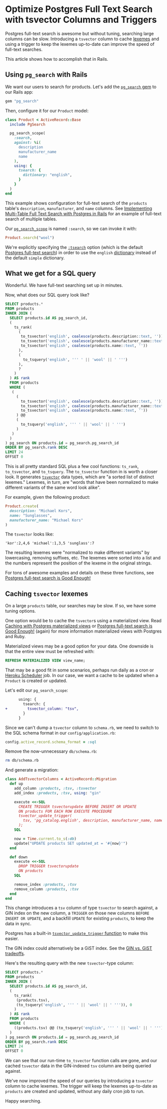 # Optimize Postgres Full Text Search with tsvector Columns and Triggers

Postgres full-text search is awesome
but without tuning, searching large columns can be slow.
Introducing a `tsvector` column to cache [lexemes]
and using a trigger to keep the lexemes up-to-date
can improve the speed of full-text searches.

[lexemes]: http://www.postgresql.org/docs/9.4/static/textsearch-intro.html

This article shows how to accomplish that in Rails.

## Using `pg_search` with Rails

We want our users to search for products.
Let's add the [`pg_search` gem](https://github.com/Casecommons/pg_search)
to our Rails app:

```ruby
gem "pg_search"
```

Then, configure it for our `Product` model:

```ruby
class Product < ActiveRecord::Base
  include PgSearch

  pg_search_scope(
    :search,
    against: %i(
      description
      manufacturer_name
      name
    ),
    using: {
      tsearch: {
        dictionary: "english",
      }
    }
  )
end
```

This example shows configuration for
full-text search of the `products` table's
`description`, `manufacturer`, and `name` columns.
See [Implementing Multi-Table Full Text Search with Postgres in Rails][multi]
for an example of full-text search of multiple tables.

[multi]: https://robots.thoughtbot.com/implementing-multi-table-full-text-search-with-postgres

Our [`pg_search_scope`][scope] is named `:search`,
so we can invoke it with:

[scope]: https://github.com/Casecommons/pg_search#pg_search_scope

```ruby
Product.search("wool")
```

We're explicitly specifying the [`:tsearch`][tsearch] option
(which is the default [Postgres full-text search][default])
in order to use the `english` [dictionary] instead of the default
`simple` dictionary.

[tsearch]: https://github.com/Casecommons/pg_search#tsearch-full-text-search
[default]: http://www.postgresql.org/docs/current/static/textsearch-intro.html
[dictionary]: http://www.postgresql.org/docs/current/static/textsearch-dictionaries.html

## What we get for a SQL query

Wonderful. We have full-text searching set up in minutes.

Now, what does our SQL query look like?

```sql
SELECT products.*
FROM products
INNER JOIN (
  SELECT products.id AS pg_search_id,
  (
    ts_rank(
      (
       to_tsvector('english', coalesce(products.description::text, '')) ||
       to_tsvector('english', coalesce(products.manufacturer_name::text, '')) ||
       to_tsvector('english', coalesce(products.name::text, ''))
      ),
      (
        to_tsquery('english', ''' ' || 'wool' || ' ''')
      ),
      ?
    )
  ) AS rank
  FROM products
  WHERE (
   (
     (
       to_tsvector('english', coalesce(products.description::text, '')) ||
       to_tsvector('english', coalesce(products.manufacturer_name::text, '')) ||
       to_tsvector('english', coalesce(products.name::text, ''))
     ) @@
     (
       to_tsquery('english', ''' ' || 'wool' || ' ''')
     )
   )
  )
) pg_search ON products.id = pg_search.pg_search_id
ORDER BY pg_search.rank DESC
LIMIT 24
OFFSET 0
```

This is all pretty standard SQL plus a few cool functions:
`ts_rank`, `to_tsvector`, and `to_tsquery`.
The `to_tsvector` function in is worth a closer look.
It generates [`tsvector`][tsvector] data types,
which are "a sorted list of distinct lexemes."
Lexemes, in turn, are "words that have been normalized
to make different variants of the same word look alike".

[tsvector]: http://www.postgresql.org/docs/9.4/static/datatype-textsearch.html

For example, given the following product:

```ruby
Product.create(
  description: "Michael Kors",
  name: "Sunglasses",
  manufacturer_name: "Michael Kors"
)
```

The `tsvector` looks like:

```
'kor':2,4,6 'michael':1,3,5 'sunglass':7
```

The resulting lexemes were "normalized to make different variants" by
lowercasing, removing suffixes, etc.
The lexemes were sorted into a list and the numbers represent
the position of the lexeme in the original strings.

For tons of awesome examples and details on these three functions, see
[Postgres full-text search is Good Enough!][good]

[good]: http://blog.lostpropertyhq.com/postgres-full-text-search-is-good-enough/

## Caching `tsvector` lexemes

On a large `products` table,
our searches may be slow.
If so, we have some tuning options.

One option would be to cache the `tsvector`s using a materialized view.
Read [Caching with Postgres materialized views][view] or
[Postgres full-text search is Good Enough!][good] (again)
for more information materialized views with Postgres and Ruby.

[view]: http://www.matchingnotes.com/caching-with-postgres-materialized-views.html

Materialized views may be a good option for your data.
One downside is that the entire view must be refreshed with:

```sql
REFRESH MATERIALIZED VIEW view_name;
```

That may be a good fit in some scenarios,
perhaps run daily as a cron or [Heroku Scheduler] job.
In our case,
we want a cache to be updated
when a `Product` is created or updated.

[Heroku Scheduler]: https://devcenter.heroku.com/articles/scheduler

Let's edit our `pg_search_scope`:

```diff
      using: {
        tsearch: {
+         tsvector_column: "tsv",
        }
      }
```

Since we can't dump a `tsvector` column to `schema.rb`,
we need to switch to the SQL schema format
in our `config/application.rb`:

```ruby
config.active_record.schema_format = :sql
```

Remove the now-unnecessary `db/schema.rb`:

```bash
rm db/schema.rb
```

And generate a migration:

```ruby
class AddTsvectorColumns < ActiveRecord::Migration
  def up
    add_column :products, :tsv, :tsvector
    add_index :products, :tsv, using: "gin"

    execute <<-SQL
      CREATE TRIGGER tsvectorupdate BEFORE INSERT OR UPDATE
      ON products FOR EACH ROW EXECUTE PROCEDURE
      tsvector_update_trigger(
        tsv, 'pg_catalog.english', description, manufacturer_name, name
      );
    SQL

    now = Time.current.to_s(:db)
    update("UPDATE products SET updated_at = '#{now}'")
  end

  def down
    execute <<-SQL
      DROP TRIGGER tsvectorupdate
      ON products
    SQL

    remove_index :products, :tsv
    remove_column :products, :tsv
  end
end
```

This change introduces a `tsv` column of type `tsvector` to search against,
a GIN index on the new column,
a `TRIGGER` on those new columns `BEFORE INSERT OR UPDATE`,
and a backfill `UPDATE` for existing `products`,
to keep the data in sync.

Postgres has a built-in [`tsvector_update_trigger` function][trigger]
to make this easier.

[trigger]: http://www.postgresql.org/docs/9.3/static/textsearch-features.html#TEXTSEARCH-UPDATE-TRIGGERS

The GIN index could alternatively be a GiST index.
See the [GIN vs. GiST tradeoffs][tradeoff].

[tradeoff]: http://www.postgresql.org/docs/9.4/static/textsearch-indexes.html

Here's the resulting query with the new `tsvector`-type column:

```sql
SELECT products.*
FROM products
INNER JOIN (
  SELECT products.id AS pg_search_id,
  (
    ts_rank(
     (products.tsv),
     (to_tsquery('english', ''' ' || 'wool' || ' ''')), 0
    )
  ) AS rank
  FROM products
  WHERE (
    ((products.tsv) @@ (to_tsquery('english', ''' ' || 'wool' || ' ''')))
  )
) pg_search ON products.id = pg_search.pg_search_id
ORDER BY pg_search.rank DESC
LIMIT 24
OFFSET 0
```

We can see that our run-time `to_tsvector` function calls are gone,
and our cached `tsvector` data in the
GIN-indexed `tsv` column are being queried against.

We've now improved the speed of our queries
by introducing a `tsvector` column to cache lexemes.
The trigger will keep the lexemes up-to-date
as `products` are created and updated,
without any daily cron job to run.

Happy searching.
